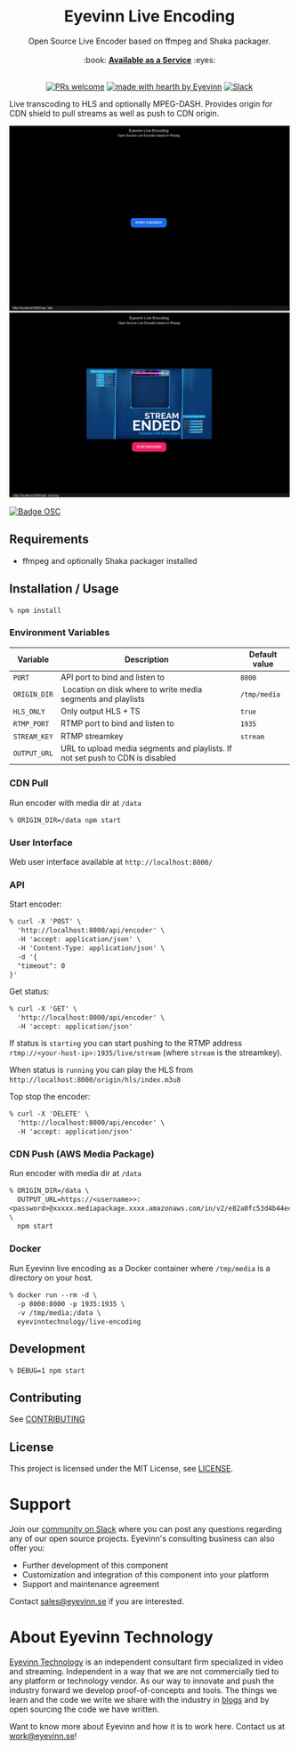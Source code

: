 <h1 align="center">
  Eyevinn Live Encoding
</h1>

<div align="center">
  Open Source Live Encoder based on ffmpeg and Shaka packager. 
  <br />
  <br />
  :book: <b><a href="https://docs.osaas.io/">Available as a Service</a></b> :eyes:
  <br />
</div>

<div align="center">
<br />

[![PRs welcome](https://img.shields.io/badge/PRs-welcome-ff69b4.svg?style=flat-square)](https://github.com/Eyevinn/live-encoding/issues?q=is%3Aissue+is%3Aopen+label%3A%22help+wanted%22)
[![made with hearth by Eyevinn](https://img.shields.io/badge/made%20with%20%E2%99%A5%20by-Eyevinn-59cbe8.svg?style=flat-square)](https://github.com/Eyevinn)
[![Slack](http://slack.streamingtech.se/badge.svg)](http://slack.streamingtech.se)

</div>

Live transcoding to HLS and optionally MPEG-DASH. Provides origin for CDN shield to pull streams as well as push to CDN origin.

![Screenshot 1](screenshot1.png)
![Screenshot 2](screenshot2.png)

[![Badge OSC](https://img.shields.io/badge/Evaluate-24243B?style=for-the-badge&logo=data:image/svg+xml;base64,PHN2ZyB3aWR0aD0iMjQiIGhlaWdodD0iMjQiIHZpZXdCb3g9IjAgMCAyNCAyNCIgZmlsbD0ibm9uZSIgeG1sbnM9Imh0dHA6Ly93d3cudzMub3JnLzIwMDAvc3ZnIj4KPGNpcmNsZSBjeD0iMTIiIGN5PSIxMiIgcj0iMTIiIGZpbGw9InVybCgjcGFpbnQwX2xpbmVhcl8yODIxXzMxNjcyKSIvPgo8Y2lyY2xlIGN4PSIxMiIgY3k9IjEyIiByPSI3IiBzdHJva2U9ImJsYWNrIiBzdHJva2Utd2lkdGg9IjIiLz4KPGRlZnM%2BCjxsaW5lYXJHcmFkaWVudCBpZD0icGFpbnQwX2xpbmVhcl8yODIxXzMxNjcyIiB4MT0iMTIiIHkxPSIwIiB4Mj0iMTIiIHkyPSIyNCIgZ3JhZGllbnRVbml0cz0idXNlclNwYWNlT25Vc2UiPgo8c3RvcCBzdG9wLWNvbG9yPSIjQzE4M0ZGIi8%2BCjxzdG9wIG9mZnNldD0iMSIgc3RvcC1jb2xvcj0iIzREQzlGRiIvPgo8L2xpbmVhckdyYWRpZW50Pgo8L2RlZnM%2BCjwvc3ZnPgo%3D)](https://app.osaas.io/browse/eyevinn-live-encoding)

## Requirements

- ffmpeg and optionally Shaka packager installed

## Installation / Usage

```
% npm install
```

### Environment Variables

| Variable     | Description                                                                    | Default value |
| ------------ | ------------------------------------------------------------------------------ | ------------- |
| `PORT`       | API port to bind and listen to                                                 | `8000`        |
| `ORIGIN_DIR` |  Location on disk where to write media segments and playlists                  | `/tmp/media`  |
| `HLS_ONLY`   | Only output HLS + TS                                                           | `true`        |
| `RTMP_PORT`  | RTMP port to bind and listen to                                                | `1935`        |
| `STREAM_KEY` | RTMP streamkey                                                                 | `stream`      |
| `OUTPUT_URL` | URL to upload media segments and playlists. If not set push to CDN is disabled |               |

### CDN Pull

Run encoder with media dir at `/data`

```
% ORIGIN_DIR=/data npm start
```

### User Interface

Web user interface available at `http://localhost:8000/`

### API

Start encoder:

```
% curl -X 'POST' \
  'http://localhost:8000/api/encoder' \
  -H 'accept: application/json' \
  -H 'Content-Type: application/json' \
  -d '{
  "timeout": 0
}'
```

Get status:

```
% curl -X 'GET' \
  'http://localhost:8000/api/encoder' \
  -H 'accept: application/json'
```

If status is `starting` you can start pushing to the RTMP address `rtmp://<your-host-ip>:1935/live/stream` (where `stream` is the streamkey).

When status is `running` you can play the HLS from `http://localhost:8000/origin/hls/index.m3u8`

Top stop the encoder:

```
% curl -X 'DELETE' \
  'http://localhost:8000/api/encoder' \
  -H 'accept: application/json'
```

### CDN Push (AWS Media Package)

Run encoder with media dir at `/data`

```
% ORIGIN_DIR=/data \
  OUTPUT_URL=https://<username>>:<password>@xxxxx.mediapackage.xxxx.amazonaws.com/in/v2/e82a0fc53d4b44ec89ac1a1fccd3a333/e82a0fc53d4b44ec89ac1a1fccd3a333/channel \
  npm start
```

### Docker

Run Eyevinn live encoding as a Docker container where `/tmp/media` is a directory on your host.

```
% docker run --rm -d \
  -p 8000:8000 -p 1935:1935 \
  -v /tmp/media:/data \
  eyevinntechnology/live-encoding
```

## Development

```
% DEBUG=1 npm start
```

## Contributing

See [CONTRIBUTING](CONTRIBUTING.md)

## License

This project is licensed under the MIT License, see [LICENSE](LICENSE).

# Support

Join our [community on Slack](http://slack.streamingtech.se) where you can post any questions regarding any of our open source projects. Eyevinn's consulting business can also offer you:

- Further development of this component
- Customization and integration of this component into your platform
- Support and maintenance agreement

Contact [sales@eyevinn.se](mailto:sales@eyevinn.se) if you are interested.

# About Eyevinn Technology

[Eyevinn Technology](https://www.eyevinntechnology.se) is an independent consultant firm specialized in video and streaming. Independent in a way that we are not commercially tied to any platform or technology vendor. As our way to innovate and push the industry forward we develop proof-of-concepts and tools. The things we learn and the code we write we share with the industry in [blogs](https://dev.to/video) and by open sourcing the code we have written.

Want to know more about Eyevinn and how it is to work here. Contact us at work@eyevinn.se!
